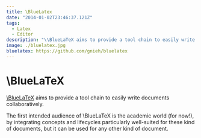 ```yaml
---
title: \BlueLatex
date: "2014-01-02T23:46:37.121Z"
tags:
  - Latex
  - Editor
description: "\\BlueLaTeX aims to provide a tool chain to easily write documents collaboratively."
image: ./bluelatex.jpg
bluelatex: https://github.com/gnieh/bluelatex
---
```


# \BlueLaTeX

[\BlueLaTeX](http://bluelatex.org) aims to provide a tool chain to easily write documents collaboratively.


The first intended audience of \BlueLaTeX is the academic world (for now!), 
by integrating concepts and lifecycles particularly well-suited for these kind of documents, 
but it can be used for any other kind of document.
